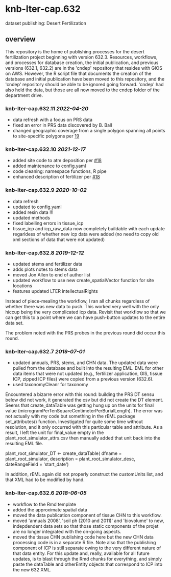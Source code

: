 # knb-lter-cap.632

dataset publishing: Desert Fertilization

## overview

This repository is the home of publishing processes for the desert
fertilization project beginning with version 632.3. Resources, workflows, and
processes for database creation, the initial publication, and previous versions
(632.1, 632.2) are in the 'cndep' repository that resides with GIOS on AWS.
However, the R script file that documents the creation of the database and
initial publication have been moved to this repository, and the 'cndep'
repository should be able to be ignored going forward. 'cndep' had also held
the data, but those are all now moved to the cndep folder of the department
drive.

### knb-lter-cap.632.11 *2022-04-20*

- data refresh with a focus on PRS data
- fixed an error in PRS data discovered by B. Ball
- changed geographic coverage from a single polygon spanning all points to
  site-specific polygons per [19](https://github.com/CAPLTER/knb-lter-cap.632/issues/19)

### knb-lter-cap.632.10 *2021-12-17*

- added site code to atm deposition per [#18](https://github.com/CAPLTER/knb-lter-cap.632/issues/18)
- added maintenance to config.yaml
- code cleaning: namespace functions, R pipe
- enhanced description of fertilizer per [#18](https://github.com/CAPLTER/knb-lter-cap.632/issues/18)

### knb-lter-cap.632.9 *2020-10-02*

* data refresh
* updated to config.yaml
* added resin data !!!
* updated methods
* fixed labelling errors in tissue_icp
* tissue_icp and icp_raw_data now completely buildable with each update
  regarldess of whether new icp data were added (no need to copy old xml
  sections of data that were not updated)

###  knb-lter-cap.632.8 *2019-12-12*
 
* updated stems and fertilizer data
* adds plots notes to stems data
* moved Jon Allen to end of author list
* updated workflow to use new create_spatialVector function for site locations
* features updated LTER intellectualRights

Instead of piece-mealing the workflow, I ran all chunks regardless of whether
there was new data to push. This worked very well with the only hiccup being the
very complicated icp data. Revisit that workflow so that we can get this to a
point where we can have push-button updates to the entire data set.

The problem noted with the PRS probes in the previous round did occur this
round.

###  knb-lter-cap.632.7 *2019-07-01*

* updated annuals, PRS, stems, and CHN data. The updated data were pulled from
  the database and built into the resulting EML. EML for other data items that
  were not updated (e.g., fertilizer application, GIS, tissue ICP, zipped ICP
  files) were copied from a previous version (632.6). 
* used taxonomyCleanr for taxonomy

Encountered a bizarre error with this round: building the PRS DT sensu below did
not work, it generated the csv but did not create the DT element. Seems that
create_dataTable was getting hung up on the units for final value
(microgramPerTenSquareCentimeterPerBurialLength). The error was not actually
with my code but something in the rEML package set_attributes() function.
Investigated for quite some time without resolution, and it only occurred with
this particular table and attribute. As a result, I left the unit for
final_value empty in the plant_root_simulator_attrs.csv then manually added that
unit back into the resulting EML file.

plant_root_simulator_DT <- create_dataTable(
    dfname = plant_root_simulator,
    description = plant_root_simulator_desc,
    dateRangeField = 'start_date')

In addition, rEML again did not properly construct the customUnits list, and
that XML had to be modified by hand.

###  knb-lter-cap.632.6 *2018-06-05*

* workflow to the Rmd template
* added the approximate spatial data
* moved the data publication component of tissue CHN to this workflow.
* moved 'annuals 2008', 'soil ph (2010 and 2011)' and 'biovolume' to new,
  indepdendent data sets so that those static components of the projet are no
  longer integrated with the on-going aspects.
* moved the tissue CHN publishing code here but the new CHN data processing
  code is in a separate R file. Note also that the publishing component of ICP
  is still separate owing to the very different nature of that data entity.
  For this update and, really, available for all future updates, is to blast
  through the Rmd chunks for everything, and simply paste the dataTable and
  otherEntity objects that correspond to ICP into the new 632 XML.

